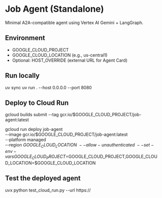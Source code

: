 # Job Agent (Standalone)

Minimal A2A-compatible agent using Vertex AI Gemini + LangGraph.

## Environment
- GOOGLE_CLOUD_PROJECT
- GOOGLE_CLOUD_LOCATION (e.g., us-central1)
- Optional: HOST_OVERRIDE (external URL for Agent Card)

## Run locally
uv sync
uv run . --host 0.0.0.0 --port 8080

## Deploy to Cloud Run
gcloud builds submit --tag gcr.io/$GOOGLE_CLOUD_PROJECT/job-agent:latest

gcloud run deploy job-agent \
  --image gcr.io/$GOOGLE_CLOUD_PROJECT/job-agent:latest \
  --platform managed \
  --region $GOOGLE_CLOUD_LOCATION \
  --allow-unauthenticated \
  --set-env-vars GOOGLE_CLOUD_PROJECT=$GOOGLE_CLOUD_PROJECT,GOOGLE_CLOUD_LOCATION=$GOOGLE_CLOUD_LOCATION

## Test the deployed agent
uvx python test_cloud_run.py --url https://<your-service-url>
